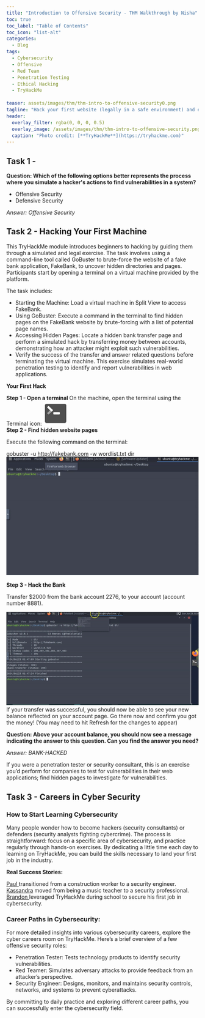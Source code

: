 ```yaml
---
title: "Introduction to Offensive Security - THM Walkthrough by Nisha"
toc: true
toc_label: "Table of Contents"
toc_icon: "list-alt"
categories:
  - Blog
tags:
  - Cybersecurity
  - Offensive
  - Red Team
  - Penetration Testing
  - Ethical Hacking
  - TryHackMe

teaser: assets/images/thm/thm-intro-to-offensive-security0.png  
tagline: "Hack your first website (legally in a safe environment) and experience an ethical hacker's job."
header:
  overlay_filter: rgba(0, 0, 0, 0.5)
  overlay_image: /assets/images/thm/thm-intro-to-offensive-security.png
  caption: "Photo credit: [**TryHackMe**](https://tryhackme.com)"
---
```


## Task 1 - 

<strong> Question: Which of the following options better represents the process where you simulate a hacker's actions to find vulnerabilities in a system? </strong> <br>
<ul>
  <li>Offensive Security</li>
  <li>Defensive Security</li>

</ul>

<em>Answer: Offensive Security</em>  <br>

## Task 2 - Hacking Your First Machine

This TryHackMe module introduces beginners to hacking by guiding them through a simulated and legal exercise. The task involves using a command-line tool called GoBuster to brute-force the website of a fake bank application, FakeBank, to uncover hidden directories and pages. Participants start by opening a terminal on a virtual machine provided by the platform. <br>

The task includes: <br>
<ul>

  <li> Starting the Machine: Load a virtual machine in Split View to access FakeBank. </li>
  <li> Using GoBuster: Execute a command in the terminal to find hidden pages on the FakeBank website by brute-forcing with a list of potential page names. </li>
  <li> Accessing Hidden Pages: Locate a hidden bank transfer page and perform a simulated hack by transferring money between accounts, demonstrating how an attacker might exploit such vulnerabilities. </li>
  <li> Verify the success of the transfer and answer related questions before terminating the virtual machine. This exercise simulates real-world penetration testing to identify and report vulnerabilities in web applications.
</ul>

<strong> Your First Hack </strong>


   <strong> Step 1 - Open a terminal </strong>
     On the machine, open the terminal using the Terminal icon:  <img src="/assets/images/thm/thm-introcyber-terminal-icon.png"> <br>
 <strong> Step 2 - Find hidden website pages </strong>

  Execute the following command on the terminal:

  gobuster -u http://fakebank.com -w wordlist.txt dir
  <img src="/assets/images/thm/thm-gify-introcyber1.gif">

  <strong> Step 3 - Hack the Bank </strong>

  Transfer $2000 from the bank account 2276, to your account (account number 8881). <br>

<img src="/assets/images/thm/thm-introcyber2.gif">
If your transfer was successful, you should now be able to see your new balance reflected on your account page. Go there now and confirm you got the money! (You may need to hit Refresh for the changes to appear)<br>

<strong> Question: Above your account balance, you should now see a message indicating the answer to this question. Can you find the answer you need? </strong> <br>
  
<em>Answer: BANK-HACKED</em>


If you were a penetration tester or security consultant, this is an exercise you’d perform for companies to test for vulnerabilities in their web applications; find hidden pages to investigate for vulnerabilities. <br>

## Task 3 - Careers in Cyber Security

<H3> How to Start Learning Cybersecurity </H3>
Many people wonder how to become hackers (security consultants) or defenders (security analysts fighting cybercrime). The process is straightforward: focus on a specific area of cybersecurity, and practice regularly through hands-on exercises. By dedicating a little time each day to learning on TryHackMe, you can build the skills necessary to land your first job in the industry. <br>

<strong>Real Success Stories: </strong><br>

<a href="https://tryhackme.com/resources/blog/construction-worker-to-security-engineer-how-paul-used-tryhackme-to-land-his-first-job-in-security">Paul </a> transitioned from a construction worker to a security engineer. <br>
<a href="https://tryhackme.com/resources/blog/the-teacher-becomes-the-student">Kassandra</a> moved from being a music teacher to a security professional. <br>
<a href="https://tryhackme.com/resources/blog/brandons-success-story">Brandon </a>leveraged TryHackMe during school to secure his first job in cybersecurity. <br>

<H3> Career Paths in Cybersecurity:</H3>
For more detailed insights into various cybersecurity careers, explore the cyber careers room on TryHackMe. Here’s a brief overview of a few offensive security roles:<br>
<ul>
  <li> Penetration Tester: Tests technology products to identify security vulnerabilities. </li>
  <li> Red Teamer: Simulates adversary attacks to provide feedback from an attacker’s perspective.</li>
  <li> Security Engineer: Designs, monitors, and maintains security controls, networks, and systems to prevent cyberattacks. </li>
</ul>

By committing to daily practice and exploring different career paths, you can successfully enter the cybersecurity field.

